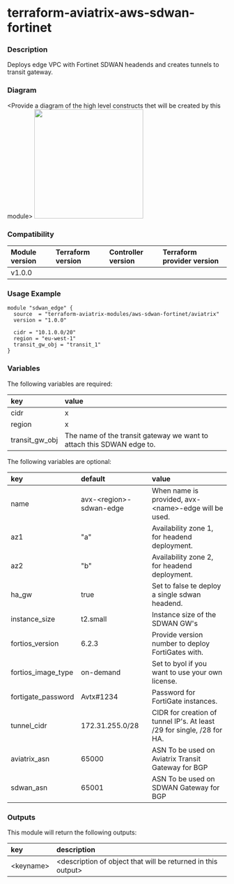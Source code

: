 # terraform-aviatrix-aws-sdwan-fortinet

### Description
Deploys edge VPC with Fortinet SDWAN headends and creates tunnels to transit gateway.

### Diagram
\<Provide a diagram of the high level constructs thet will be created by this module>
<img src="<IMG URL>"  height="250">

### Compatibility
Module version | Terraform version | Controller version | Terraform provider version
:--- | :--- | :--- | :---
v1.0.0 | | |

### Usage Example
```
module "sdwan_edge" {
  source  = "terraform-aviatrix-modules/aws-sdwan-fortinet/aviatrix"
  version = "1.0.0"

  cidr = "10.1.0.0/20"
  region = "eu-west-1"
  transit_gw_obj = "transit_1"
}
```

### Variables
The following variables are required:

key | value
:--- | :---
cidr | x
region | x
transit_gw_obj | The name of the transit gateway we want to attach this SDWAN edge to.

The following variables are optional:

key | default | value 
:---|:---|:---
name | avx-\<region\>-sdwan-edge | When name is provided, avx-\<name\>-edge will be used.
az1 | "a" | Availability zone 1, for headend deployment.
az2 | "b" | Availability zone 2, for headend deployment.
ha_gw | true | Set to false te deploy a single sdwan headend.
instance_size | t2.small | Instance size of the SDWAN GW's
fortios_version | 6.2.3 | Provide version number to deploy FortiGates with.
fortios_image_type | on-demand | Set to byol if you want to use your own license.
fortigate_password | Avtx#1234 | Password for FortiGate instances.
tunnel_cidr | 172.31.255.0/28 | CIDR for creation of tunnel IP's. At least /29 for single, /28 for HA.
aviatrix_asn | 65000 | ASN To be used on Aviatrix Transit Gateway for BGP
sdwan_asn | 65001 | ASN To be used on SDWAN Gateway for BGP

### Outputs
This module will return the following outputs:

key | description
:---|:---
\<keyname> | \<description of object that will be returned in this output>
